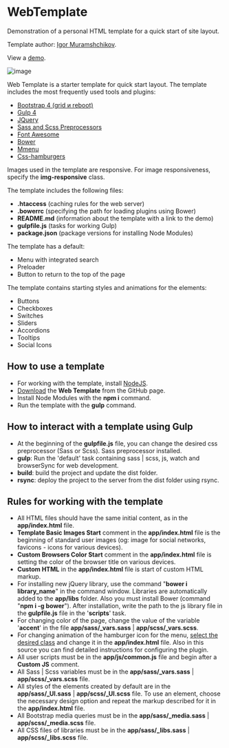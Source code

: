 # WebTemplate
Demonstration of a personal HTML template for a quick start of site layout.<br>

Template author: [Igor Muramshchikov](https://github.com/igor-muram).<br>

View a [demo](https://igor-muram.github.io/webtemplate/index.html).<br>

![image](https://user-images.githubusercontent.com/54866075/134727530-37e7a768-53fd-45b5-b520-441f5c8b9f15.png)

Web Template is a starter template for quick start layout. The template includes the most frequently used tools and plugins:<br>

* [Bootstrap 4 (grid и reboot)](https://bootstrap-4.ru)
* [Gulp 4](https://gulpjs.com)
* [JQuery](https://jquery.com)
* [Sass and Scss Preprocessors](https://sass-scss.ru)
* [Font Awesome](https://fontawesome.com)
* [Bower](https://bower.io)
* [Mmenu](https://mmenujs.com)
* [Css-hamburgers](https://jonsuh.com/hamburgers/)

Images used in the template are responsive. For image responsiveness, specify the <b>img-responsive</b> class.<br>

The template includes the following files:<br>

* <b>.htaccess</b> (caching rules for the web server)
* <b>.bowerrc</b> (specifying the path for loading plugins using Bower)
* <b>README.md</b> (information about the template with a link to the demo)
* <b>gulpfile.js</b> (tasks for working Gulp)
* <b>package.json</b> (package versions for installing Node Modules)

The template has a default:<br>

* Menu with integrated search
* Preloader
* Button to return to the top of the page

The template contains starting styles and animations for the elements:<br>

* Buttons
* Checkboxes
* Switches
* Sliders
* Accordions
* Tooltips
* Social Icons

## How to use a template

* For working with the template, install [NodeJS](https://nodejs.org/en/).
* [Download](#) the <b>Web Template</b> from the GitHub page.
* Install Node Modules with the <b>npm i</b> command.
* Run the template with the <b>gulp</b> command.

## How to interact with a template using Gulp

* At the beginning of the <b>gulpfile.js</b> file, you can change the desired css preprocessor (Sass or Scss). Sass preprocessor installed.
* <b>gulp</b>: Run the 'default' task containing sass | scss, js, watch and browserSync for web development.
* <b>build</b>: build the project and update the dist folder.
* <b>rsync</b>: deploy the project to the server from the dist folder using rsync.

## Rules for working with the template

* All HTML files should have the same initial content, as in the <b>app/index.html</b> file.
* <b>Template Basic Images Start</b> comment in the <b>app/index.html</b> file is the beginning of standard user images (og: image for social networks, favicons - icons for various devices).
* <b>Custom Browsers Color Start</b> comment in the <b>app/index.html</b> file is setting the color of the browser title on various devices.
* <b>Custom HTML</b> in the <b>app/index.html</b> file is start of custom HTML markup.
* For installing new jQuery library, use the command "<b>bower i library_name</b>" in the command window. Libraries are automatically added to the <b>app/libs</b> folder. Also you must install Bower (command "<b>npm i -g bower</b>"). After installation, write the path to the js library file in the <b>gulpfile.js</b> file in the '<b>scripts</b>' task.
* For changing color of the page, change the value of the variable '<b>accent</b>' in the file <b>app/sass/_vars.sass</b> | <b>app/scss/_vars.scss</b>.
* For changing animation of the hamburger icon for the menu, [select the desired class](https://jonsuh.com/hamburgers/) and change it in the <b>app/index.html</b> file. Also in this source you can find detailed instructions for configuring the plugin.
* All user scripts must be in the <b>app/js/common.js</b> file and begin after a <b>Custom JS</b> comment.
* All Sass | Scss variables must be in the <b>app/sass/_vars.sass</b> | <b>app/scss/_vars.scss</b> file.
* All styles of the elements created by default are in the <b>app/sass/_UI.sass</b> | <b>app/scss/_UI.scss</b> file. To use an element, choose the necessary design option and repeat the markup described for it in the <b>app/index.html</b> file.
* All Bootstrap media queries must be in the <b>app/sass/_media.sass</b> | <b>app/scss/_media.scss</b> file.
* All CSS files of libraries must be in the <b>app/sass/_libs.sass</b> | <b>app/scss/_libs.scss</b> file.
